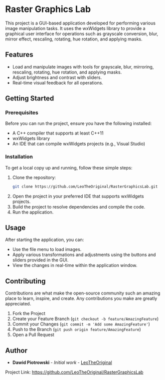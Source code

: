 # Raster Graphics Lab

This project is a GUI-based application developed for performing various image manipulation tasks. It uses the wxWidgets library to provide a graphical user interface for operations such as grayscale conversion, blur, mirror effect, rescaling, rotating, hue rotation, and applying masks.

## Features

- Load and manipulate images with tools for grayscale, blur, mirroring, rescaling, rotating, hue rotation, and applying masks.
- Adjust brightness and contrast with sliders.
- Real-time visual feedback for all operations.

## Getting Started

### Prerequisites

Before you can run the project, ensure you have the following installed:
- A C++ compiler that supports at least C++11
- wxWidgets library
- An IDE that can compile wxWidgets projects (e.g., Visual Studio)

### Installation

To get a local copy up and running, follow these simple steps:

1. Clone the repository:
   ```bash
   git clone https://github.com/LeoTheOriginal/RasterGraphicsLab.git
2. Open the project in your preferred IDE that supports wxWidgets projects.
3. Build the project to resolve dependencies and compile the code.
4. Run the application.

## Usage
After starting the application, you can:

- Use the file menu to load images.
- Apply various transformations and adjustments using the buttons and sliders provided in the GUI.
- View the changes in real-time within the application window.

## Contributing
Contributions are what make the open-source community such an amazing place to learn, inspire, and create. Any contributions you make are greatly appreciated.

1. Fork the Project
2. Create your Feature Branch (`git checkout -b feature/AmazingFeature`)
3. Commit your Changes (`git commit -m 'Add some AmazingFeature'`)
4. Push to the Branch (`git push origin feature/AmazingFeature`)
5. Open a Pull Request

## Author
- **Dawid Piotrowski** - *Initial work* - [LeoTheOriginal](https://github.com/LeoTheOriginal)

Project Link: https://github.com/LeoTheOriginal/RasterGraphicsLab